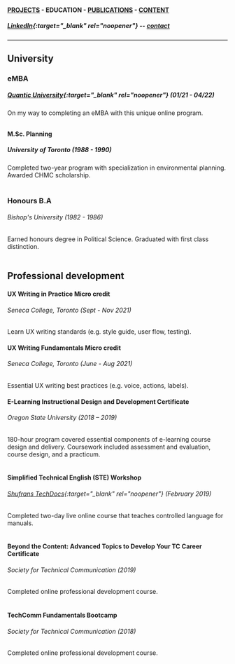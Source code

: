 #### [PROJECTS](https://writingteacher.github.io/rob-whyte) - EDUCATION - [PUBLICATIONS](https://writingteacher.github.io/rob-whyte/publications) - [CONTENT](https://writingteacher.github.io/rob-whyte/content)   

##### [LinkedIn](https://www.linkedin.com/in/robwhyte/){:target="_blank" rel="noopener"} -- <a href="mailto:robbusan@yahoo.com">contact</a>   

***     
  
## University  

### eMBA
##### [Quantic University](https://quantic.edu/){:target="_blank" rel="noopener"} (01/21 - 04/22)    
On my way to completing an eMBA with this unique online program.  
<br />   
         
**M.Sc. Planning**
##### University of Toronto (1988 - 1990)
Completed two-year program with specialization in environmental planning.
Awarded CHMC scholarship.   
<br />   
                  
### Honours B.A
###### Bishop's University (1982 - 1986)
Earned honours degree in Political Science.
Graduated with first class distinction.   
   <br />   
   
   
## Professional development

#### UX Writing in Practice Micro credit
###### Seneca College, Toronto (Sept - Nov 2021)
Learn UX writing standards (e.g. style guide, user flow, testing).
<br />  

#### UX Writing Fundamentals Micro credit
###### Seneca College, Toronto (June - Aug 2021)
Essential UX writing best practices (e.g. voice, actions, labels).
<br />  

#### E-Learning Instructional Design and Development Certificate
###### Oregon State University (2018 – 2019)
180-hour program covered essential components of e-learning course design and delivery. 
Coursework included assessment and evaluation, course design, and a practicum.   
<br />      
#### Simplified Technical English (STE) Workshop
###### [Shufrans TechDocs](https://www.shufrans-techdocs.com/){:target="_blank" rel="noopener"} (February 2019)
Completed two-day live online course that teaches controlled language for manuals.     
<br />       
#### Beyond the Content: Advanced Topics to Develop Your TC Career Certificate
###### Society for Technical Communication (2019)
Completed online professional development course.  
<br />     
  
#### TechComm Fundamentals Bootcamp
###### Society for Technical Communication (2018)
Completed online professional development course.   
   
   


 
